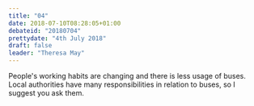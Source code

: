 ```yaml
---
title: "04"
date: 2018-07-10T08:28:05+01:00
debateid: "20180704"
prettydate: "4th July 2018"
draft: false
leader: "Theresa May"
---
```


People's working habits are changing and there is less usage of buses. Local authorities have many responsibilities in relation to buses, so I suggest you ask them.